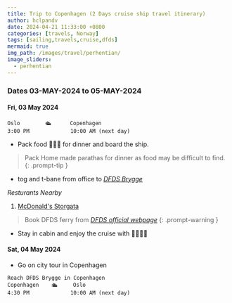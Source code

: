 ```yaml
---
title: Trip to Copenhagen (2 Days cruise ship travel itinerary)
author: hclpandv
date: 2024-04-21 11:33:00 +0800
categories: [travels, Norway]
tags: [sailing,travels,cruise,dfds]
mermaid: true
img_path: /images/travel/perhentian/
image_sliders:
  - perhentian
---
```


### Dates 03-MAY-2024 to 05-MAY-2024

#### Fri, 03 May 2024

```
Oslo        🛳️      Copenhagen 
3:00 PM             10:00 AM (next day)   
```  

* Pack food 🍵🍔🍟 for dinner and board the ship.

> Pack Home made parathas for dinner as food may be difficult to find.
{: .prompt-tip }

* tog and t-bane from office to [*DFDS Brygge*](https://g.co/kgs/ZAaTQB9)

*Resturants Nearby* 

1. [McDonald's Storgata](https://g.co/kgs/Vx3xdcu)


> Book DFDS ferry from [*DFDS official webpage*](https://www.dfds.com/nb-no)
{: .prompt-warning }


* Stay in cabin and enjoy the cruise with 🍜🍕🍻🍷


#### Sat, 04 May 2024

* Go on city tour in Copenhagen


```
Reach DFDS Brygge in Copenhagen
Copenhagen    🛳️     Oslo 
4:30 PM             10:00 AM (next day)   
```  
